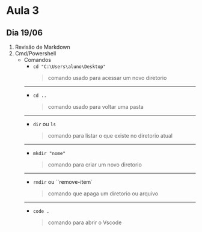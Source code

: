 # Aula 3
## Dia 19/06

1. Revisão de Markdown
2. Cmd/Powershell
    * Comandos
        * `cd "C:\Users\aluno\Desktop"` 
            > comando usado para acessar um novo diretorio
        ---
        * `cd ..`
            > comando usado para voltar uma pasta
        ---
        * `dir` ou `ls`
            > comando para listar o que existe no diretorio atual
        ---
        * `mkdir "nome"`
            > comando para criar um novo diretorio
        ---
        * `rmdir` ou ``remove-item`
            > comando que apaga um diretorio ou arquivo
        ---
        * `code .`
            >comando para abrir o Vscode